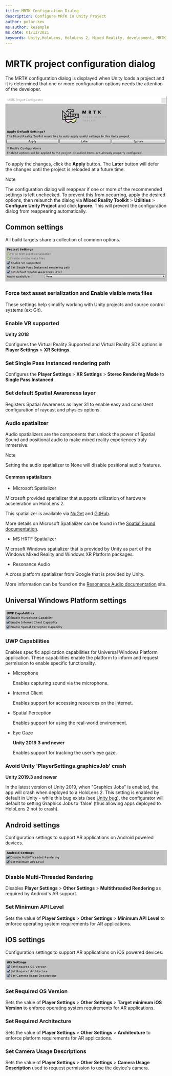 ```yaml
---
title: MRTK_Configuration_Dialog
description: Configure MRTK in Unity Project
author: polar-kev
ms.author: kesemple
ms.date: 01/12/2021
keywords: Unity,HoloLens, HoloLens 2, Mixed Reality, development, MRTK, Unity
---
```


# MRTK project configuration dialog

The MRTK configuration dialog is displayed when Unity loads a project and it is determined that one or more configuration options needs the attention of the developer.

![Apply Later Ignore](../features/images/configuration-dialog/ConfigurationDialogHeader.png)

To apply the changes, click the **Apply** button. The **Later** button will defer the changes until the project is reloaded at a future time.

> [!NOTE]
> The configuration dialog will reappear if one or more of the recommended settings is left unchecked. To prevent this from occurring, apply the desired options, then relaunch the dialog via  **Mixed Reality Toolkit** > **Utilities** > **Configure Unity Project** and click **Ignore**. This will prevent the configuration dialog from reappearing automatically.

## Common settings

All build targets share a collection of common options.

![Common Settings](../features/images/configuration-dialog/ConfigurationDialogCommonSettings.png)

### Force text asset serialization and Enable visible meta files

These settings help simplify working with Unity projects and source control systems (ex: Git).

### Enable VR supported

**Unity 2018**

Configures the Virtual Reality Supported and Virtual Reality SDK options in **Player Settings** > **XR Settings**.

### Set Single Pass Instanced rendering path

Configures the **Player Settings** > **XR Settings** > **Stereo Rendering Mode** to **Single Pass Instanced**.

### Set default Spatial Awareness layer

Registers Spatial Awareness as layer 31 to enable easy and consistent configuration of raycast and physics options.

### Audio spatializer

Audio spatializers are the components that unlock the power of Spatial Sound and positional audio to make mixed reality experiences truly immersive.

> [!NOTE]
> Setting the audio spatializer to None will disable positional audio features.

#### Common spatializers

- Microsoft Spatializer

Microsoft provided spatializer that supports utilization of hardware acceleration on HoloLens 2.

This spatializer is available via [NuGet](https://www.nuget.org/packages/Microsoft.SpatialAudio.Spatializer.Unity/) and [GitHub](https://github.com/microsoft/spatialaudio-unity).

More details on Microsoft Spatializer can be found in the [Spatial Sound documentation](/windows/mixed-reality/spatial-sound-in-unity).

- MS HRTF Spatializer

Microsoft Windows spatializer that is provided by Unity as part of the Windows Mixed Reality and Windows XR Platform packages.

- Resonance Audio

A cross platform spatializer from Google that is provided by Unity.

More information can be found on the [Resonance Audio documentation](https://resonance-audio.github.io/resonance-audio/develop/unity/getting-started) site.

## Universal Windows Platform settings

![UWP Settings](../features/images/configuration-dialog/ConfigurationDialogUWPSettings.png)

### UWP Capabilities

Enables specific application capabilities for Universal Windows Platform application. These capabilities enable the platform to inform and request permission to enable specific functionality.

- Microphone

  Enables capturing sound via the microphone.

- Internet Client

  Enables support for accessing resources on the internet.

- Spatial Perception

  Enables support for using the real-world environment.

- Eye Gaze

  **Unity 2019.3 and newer**

  Enables support for tracking the user's eye gaze.

### Avoid Unity 'PlayerSettings.graphicsJob' crash

**Unity 2019.3 and newer**

In the latest version of Unity 2019, when "Graphics Jobs" is enabled, the app will crash when deployed to a HoloLens 2.
This setting is enabled by default in Unity - while this bug exists (see [Unity bug](https://issuetracker.unity3d.com/issues/enabling-graphics-jobs-in-2019-dot-3-x-results-in-a-crash-or-nothing-rendering-on-hololens-2)),
the configurator will default to setting Graphics Jobs to 'false' (thus allowing apps deployed to HoloLens 2 not to crash).

## Android settings

Configuration settings to support AR applications on Android powered devices.

![Android Settings](../features/images/configuration-dialog/ConfigurationDialogAndroidSettings.png)

### Disable Multi-Threaded Rendering

Disables **Player Settings** > **Other Settings** > **Multithreaded Rendering** as required by Android's AR support.

### Set Minimum API Level

Sets the value of **Player Settings** > **Other Settings** > **Minimum API Level** to enforce operating system requirements for AR applications.

## iOS settings

Configuration settings to support AR applications on iOS powered devices.

![iOS Settings](../features/images/configuration-dialog/ConfigurationDialogiOSSettings.png)

### Set Required OS Version

Sets the value of **Player Settings** > **Other Settings** > **Target minimum iOS Version** to enforce operating system requirements for AR applications.

### Set Required Architecture

Sets the value of **Player Settings** > **Other Settings** > **Architecture** to enforce platform requirements for AR applications.

### Set Camera Usage Descriptions

Sets the value of **Player Settings** > **Other Settings** > **Camera Usage Description** used to request permission to use the device's camera.